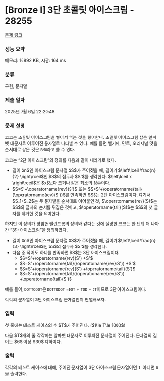# [Bronze I] 3단 초콜릿 아이스크림 - 28255 

[문제 링크](https://www.acmicpc.net/problem/28255) 

### 성능 요약

메모리: 16892 KB, 시간: 164 ms

### 분류

구현, 문자열

### 제출 일자

2025년 7월 6일 22:20:48

### 문제 설명

<p>코코는 초콜릿 아이스크림을 쌓아서 먹는 것을 좋아한다. 초콜릿 아이스크림 탑은 알파벳 대문자로 이루어진 문자열로 나타낼 수 있다. 예를 들면 벨기에, 민트, 오리지널 맛을 순서대로 쌓은 것은 <code>BMO</code>라고 쓸 수 있다.</p>

<p>코코는 “2단 아이스크림”의 정의를 다음과 같이 내리기로 했다.</p>

<ul>
	<li>길이 $n$인 아이스크림 문자열 $S$가 주어졌을 때, 길이가 $\left\lceil \frac{n}{2} \right\rceil$인 $S$의 접두사 $S'$를 생각한다. $\left\lceil x \right\rceil$은 $x$보다 크거나 같은 최소의 정수이다.</li>
	<li>$S=S'+\operatorname{rev}(S')$ 또는 $S=S'+\operatorname{tail}(\operatorname{rev}(S'))$를 만족하면 $S$는 2단 아이스크림이다. 여기서 $S_1+S_2$는 두 문자열을 순서대로 이어붙인 것, $\operatorname{rev}(S)$는 $S$의 글자의 순서를 뒤집은 것이고, $\operatorname{tail}(S)$는 $S$의 첫 글자를 제거한 것을 의미한다.</li>
</ul>

<p>하지만 이 정의가 평범한 팰린드롬의 정의와 같다는 것에 실망한 코코는 한 단계 더 나아간 “3단 아이스크림”을 정의하였다.</p>

<ul>
	<li>길이 $n$인 아이스크림 문자열 $S$가 주어졌을 때, 길이가 $\left\lceil \frac{n}{3} \right\rceil$인 $S$의 접두사 $S'$를 생각한다.</li>
	<li>다음 중 적어도 하나를 만족하면 $S$는 3단 아이스크림이다.
	<ul>
		<li>$S=S'+\operatorname{rev}(S') +S'$</li>
		<li>$S=S'+\operatorname{tail}(\operatorname{rev}(S')) +S'$</li>
		<li>$S=S'+\operatorname{rev}(S') +\operatorname{tail}(S')$</li>
		<li>$S=S'+\operatorname{tail}(\operatorname{rev}(S')) +\operatorname{tail}(S')$</li>
	</ul>
	</li>
</ul>

<p>예를 들어, <code>DOTTODOT</code>은 <code>DOTTODOT</code> =<code>DOT</code> + <code>TOD</code> + <code>OT</code>이므로 3단 아이스크림이다.</p>

<p>각각의 문자열이 3단 아이스크림 문자열인지 판별해보자.</p>

### 입력 

 <p>첫 줄에는 테스트 케이스의 수 $T$가 주어진다. ($1\le T\le 1000$)</p>

<p>다음 $T$개의 줄 각각에는 알파벳 대문자로 이루어진 문자열이 주어진다. 문자열의 길이는 $6$ 이상 $30$ 이하이다.</p>

### 출력 

 <p>각각의 테스트 케이스에 대해, 주어진 문자열이 3단 아이스크림 문자열이면 <code>1</code>, 아니면 <code>0</code>을 출력한다.</p>

